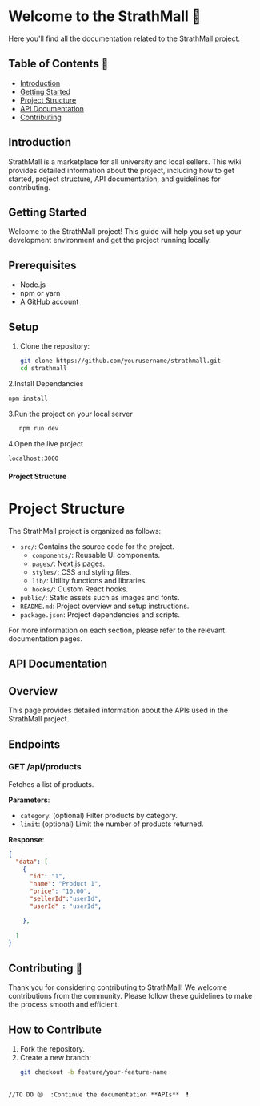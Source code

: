# Welcome to the StrathMall 🫠 
Here you'll find all the documentation related to the StrathMall project.


## Table of Contents 📑 
- [Introduction](#introduction) 
- [Getting Started](#getting-started)
- [Project Structure](#project-structure)
- [API Documentation](#api-documentation)
- [Contributing](#contributing)

## Introduction
StrathMall is a marketplace for all university and local sellers. This wiki provides detailed information about the project, including how to get started, project structure, API documentation, and guidelines for contributing.


## Getting Started

Welcome to the StrathMall project! This guide will help you set up your development environment and get the project running locally.

## Prerequisites
- Node.js
- npm or yarn
- A GitHub account

## Setup
1. Clone the repository:
   ```bash
   git clone https://github.com/yourusername/strathmall.git
   cd strathmall

2.Install Dependancies
   ```bash
   npm install
```
3.Run the project on your local server
```bash
   npm run dev
```
4.Open the live project
```bash
localhost:3000
```

#### Project Structure

# Project Structure

The StrathMall project is organized as follows:

- `src/`: Contains the source code for the project.
  - `components/`: Reusable UI components.
  - `pages/`: Next.js pages.
  - `styles/`: CSS and styling files.
  - `lib/`: Utility functions and libraries.
  - `hooks/`: Custom React hooks.
- `public/`: Static assets such as images and fonts.
- `README.md`: Project overview and setup instructions.
- `package.json`: Project dependencies and scripts.

For more information on each section, please refer to the relevant documentation pages.

## API Documentation
## Overview
This page provides detailed information about the APIs used in the StrathMall project.

## Endpoints

### GET /api/products
Fetches a list of products.

**Parameters**:
- `category`: (optional) Filter products by category.
- `limit`: (optional) Limit the number of products returned.

**Response**:
```json
{
  "data": [
    {
      "id": "1",
      "name": "Product 1",
      "price": "10.00",
      "sellerId":"userId",
      "userId" : "userId",

    },
   
  ]
}


```


## Contributing 🫠

Thank you for considering contributing to StrathMall! We welcome contributions from the community. Please follow these guidelines to make the process smooth and efficient.

## How to Contribute
1. Fork the repository.
2. Create a new branch:
   ```bash
   git checkout -b feature/your-feature-name

```

//TO DO 😫  :Continue the documentation **APIs**  ❗ 
